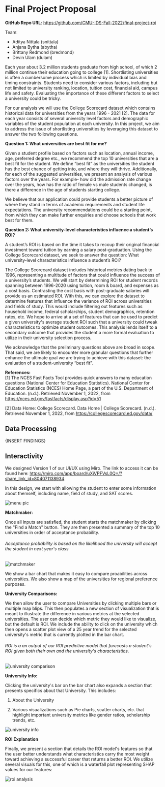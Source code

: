 # Final Project Proposal

**GitHub Repo URL**: https://github.com/CMU-IDS-Fall-2022/final-project-roi

Team: 
- Aditya Nittala (snittala)
- Anjana Bytha (abytha)
- Brittany Redmond (bredmond)
- Devin Ulam (dulam)

Each year about 3.2 million students graduate from high school, of which 2 million continue their education going to college [1]. Shortlisting universities is often a cumbersome process which is limited by individual bias and timing constraints. Students need to consider various factors, including but not limited to university ranking, location, tuition cost, financial aid, campus life and safety. Evaluating the importance of these different factors to select a university could be tricky. 

For our analysis we will use the College Scorecard dataset which contains historical data for universities from the years 1996 - 2021 [2]. The data for each year consists of several university level factors and demographic variables of the student population at each university. In this project, we aim to address the issue of shortlisting universities by leveraging this dataset to answer the two following questions. 

**Question 1: What universities are best fit for me?**

Given a student profile based on factors such as location, annual income, age, preferred degree etc., we recommend the top 10 universities that are a best fit for the student. We define “best fit” as the universities the student has the best chance of getting into, and where they will thrive. Additionally, for each of the suggested universities, we present an analysis of various factors over the years. For example- how did the admission rate change over the years, how has the ratio of female vs male students changed, is there a difference in the age of students starting college. 

We believe that our application could provide students a better picture of where they stand in terms of academic requirements and student life expectations. The university recommendations could be a starting point, from which they can make further enquiries and choose schools that work best for them.

**Question 2: What university-level characteristics influence a student’s ROI?**

A student’s ROI is based on the time it takes to recoup their original financial investment toward tuition by earning a salary post-graduation. Using the College Scorecard dataset, we seek to answer the question: What university-level characteristics influence a student’s ROI?

The College Scorecard dataset includes historical metrics dating back to 1996, representing a multitude of factors that could influence the success of a university’s students. We will start by determining ROI for student records spanning between 1996-2020 using tuition, room & board, and expenses as a cost basis. Contrasting the cost basis with post-graduate salaries will provide us an estimated ROI. With this, we can explore the dataset to determine features that influence the variance of ROI across universities and fields of study.  This would include filtering out features such as household income, federal scholarships, student demographics, retention rates, etc. We hope to arrive at a set of features that can be used to predict a given university's average student ROI such that a university could tweak characteristics to optimize student outcomes. This analysis lends itself to a secondary outcome that provides the student a more formal evaluation to utilize in their university selection process. 

We acknowledge that the preliminary questions above are broad in scope. That said, we are likely to encounter more granular questions that further enhance the ultimate goal we are trying to achieve with this dataset: the evaluation of a student-university “best fit”. 

**References:**\
[1] 	The NCES Fast Facts Tool provides quick answers to many education questions (National Center for Education Statistics). National Center for Education Statistics (NCES) Home Page, a part of the U.S. Department of Education. (n.d.). Retrieved November 1, 2022, from https://nces.ed.gov/fastfacts/display.asp?id=51 

[2] 	Data Home: College Scorecard. Data Home | College Scorecard. (n.d.). Retrieved November 1, 2022, from https://collegescorecard.ed.gov/data/ 


## Data Processing
{INSERT FINDINGS}

## Interactivity
We designed Version 1 of our UI/UX using Miro. The link to access it can be found here:
https://miro.com/app/board/uXjVPFVsL0Q=/?share_link_id=804071138934

In this design, we start with allowing the student to enter some information about themself, including name, field of study, and SAT scores. 

![menu pic](./pics/menu.PNG)

**Matchmaker:** 

Once all inputs are satisfied, the student starts the matchmaker by clicking the "Find a Match" button. They are then presented a summary of the top 10 universities in order of acceptance probability.

###### Acceptance probability is based on the likelihood the university will accept the student in next year's class

![matchmaker](./pics/matchmaker.PNG)

We show a bar chart that makes it easy to compare proabilities across universities. We also show a map of the universities for regional preference purposes.

**University Comparisons:**

We then allow the user to compare Universities by clicking multiple bars or multiple map blips. This then populates a new section of visualization that is meant to illustrate the difference in various metrics at the selected universities. 
The user can decide which metric they would like to visualize, but the default is ROI. We include the ability to click on the university which then opens a scatter plot view of a 25 year trend for the selected university's metric that is currently plotted in the bar chart.

###### ROI is a an output of our ROI predictive model that forecasts a student's ROI given both their own and the university's characteristics. 

![university comparison](./pics/compare.PNG)

**University Info:**

Clicking the university's bar on the bar chart also expands a section that presents specifics about that University. This includes:
  1. About the University

  1. Various visualizations such as Pie charts, scatter charts, etc. that highlight important university metrics like gender ratios, scholarship trends, etc.

![university info](./pics/info.PNG)

**ROI Explanation**

Finally, we present a section that details the ROI model's features so that the user better understands what characteristics carry the most weight toward achieving a successful career that returns a better ROI. We utilize several visuals for this, one of which is a waterfall plot representing SHAP values for our features:

![roi analysis](./pics/roi_analysis.PNG)